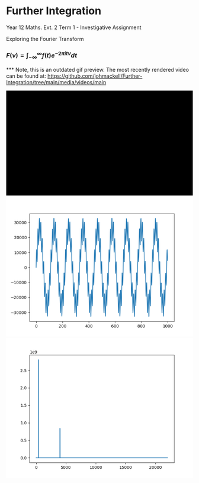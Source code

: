 # Further Integration
 Year 12 Maths. Ext. 2 Term 1 - Investigative Assignment

 Exploring the Fourier Transform

 ### $` F(\nu)=\int_{-\infty}^{\infty}f(t)e^{-2\pi it\nu} dt `$


*** Note, this is an outdated gif preview. The most recently rendered video can be found at:
https://github.com/johmackell/Further-Integration/tree/main/media/videos/main
        
![Alt Text](https://github.com/johmackell/Further-Integration/blob/main/src/integral.gif)
![Alt Text](https://github.com/johmackell/Further-Integration/blob/main/src/Figure_1.png)
![Alt Text](https://github.com/johmackell/Further-Integration/blob/main/src/Figure_2.png)
